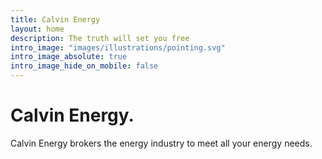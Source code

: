 ```yaml
---
title: Calvin Energy
layout: home
description: The truth will set you free
intro_image: "images/illustrations/pointing.svg"
intro_image_absolute: true
intro_image_hide_on_mobile: false
---
```


# Calvin Energy.

Calvin Energy brokers the energy industry to meet all your energy needs.
